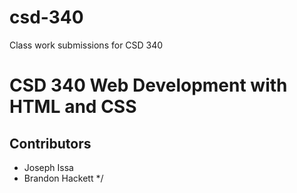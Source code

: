 # csd-340
Class work submissions for CSD 340

# CSD 340 Web Development with HTML and CSS

## Contributors

* Joseph Issa
* Brandon Hackett
*/
